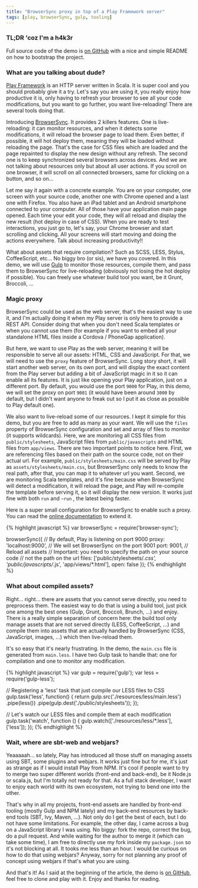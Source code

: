 ```yaml
---
title: "BrowserSync proxy in top of a Play Framework server"
tags: [play, browserSync, gulp, tooling]
---
```


### TL;DR 'coz I'm a h4k3r

Full source code of the demo is [on GitHub](https://github.com/blogsamples/play-browserSync) with a nice and simple README on how to bootstrap the project.

### What are you talking about dude?

[Play Framework](http://www.playframework.com) is an HTTP server written in Scala. It is super cool and you should probably give it a try. Let's say you are using it, you really enjoy how productive it is, only having to refresh your browser to see all your code modifications, but you want to go further, you want live-reloading! There are several tools doing that.

Introducing [BrowserSync](http://www.browsersync.io). It provides 2 killers features. One is live-reloading: it can monitor resources, and when it detects some modifications, it will reload the browser page to load them. Even better, if possible, it will hot deploy them, meaning they will be loaded without reloading the page. That's the case for CSS files which are loaded and the page repainted to display the new design without any refresh. The second one is to keep synchronized several browsers across devices. And we are not talking about resources only but about all user actions. If you scroll on one browser, it will scroll on all connected browsers, same for clicking on a button, and so on...

Let me say it again with a concrete example. You are on your computer, one screen with your source code, another one with Chrome opened and a last one with Firefox. You also have an iPad tablet and an Android smartphone connected to your computer. All of those have your application main page opened. Each time your edit your code, they will all reload and display the new result (hot deploy in case of CSS). When you are ready to test interactions, you just go to, let's say, your Chrome browser and start scrolling and clicking. All your screens will start moving and doing the actions everywhere. Talk about increasing productivity!!

What about assets that require compilation? Such as SCSS, LESS, Stylus, CoffeeScript, etc... No biggy bro (or sis), we have you covered. In this demo, we will use [Gulp](http://gulpjs.com/) to monitor those resources, compile them, and pass them to BrowserSync for live-reloading (obviously not losing the hot deploy if possible). You can freely use whatever build tool you want, be it Grunt, Broccoli, ...

### Magic proxy

BrowserSync could be used as the web server, that's the easiest way to use it, and I'm actually doing it when my Play server is only here to provide a REST API. Consider doing that when you don't need Scala templates or when you cannot use them (for example if you want to embed all your standalone HTML files inside a Cordova / PhoneGap application).

But here, we want to use Play as the web server, meaning it will be responsible to serve all our assets: HTML, CSS and JavaScript. For that, we will need to use the `proxy` feature of BrowserSync. Long story short, it will start another web server, on its own port, and will display the exact content from the Play server but adding a bit of JavaScript magic in it so it can enable all its features. It is just like opening your Play application, just on a different port. By default, you would use the port `9000` for Play, in this demo, we will set the proxy on port `9001` (it would have been around `3000` by default, but I didn't want anyone to freak out so I put it as close as possible to Play default one).

We also want to live-reload some of our resources. I kept it simple for this demo, but you are free to add as many as your want. We will use the `files` property of BrowserSync configuration and set and array of files to monitor (it supports wildcards). Here, we are monitoring all CSS files from `public/stylesheets`, JavaScript files from `public/javascripts` and HTML files from  `app/views`. There are two important points to notice here. First, we are referencing files based on their path on the source code, not on their actual url. For example, `public/stylesheets/main.css` will be served by Play as `assets/stylesheets/main.css`, but BrowserSync only needs to know the real path, after that, you can map it to whatever url you want. Second, we are monitoring Scala templates, and it's fine because when BrowserSync will detect a modification, it will reload the page, and Play will re-compile the template before serving it, so it will display the new version. It works just fine with both `run` and `~run` , the latest being faster.

Here is a super small configuration for BrowserSync to enable such a proxy. You can read the [online documentation](http://www.browsersync.io/docs/options/) to extend it.

{% highlight javascript %}
var browserSync = require('browser-sync');

browserSync({
  // By default, Play is listening on port 9000
  proxy: 'localhost:9000',
  // We will set BrowserSync on the port 9001
  port: 9001,
  // Reload all assets
  // Important: you need to specify the path on your source code
  // not the path on the url
  files: ['public/stylesheets/*.css', 'public/javascripts/*.js', 'app/views/*.html'],
  open: false
});
{% endhighlight %}

### What about compiled assets?

Right... right... there are assets that you cannot serve directly, you need to preprocess them. The easiest way to do that is using a build tool, just pick one among the best ones (Gulp, Grunt, Broccoli, Brunch, ...) and enjoy. There is a really simple separation of concern here: the build tool only manage assets that are not served directly (LESS, CoffeeScript, ...) and compile them into assets that are actually handled by BrowserSync (CSS, JavaScript, images, ...) which then live-reload them.

It's so easy that it's nearly frustrating. In the demo, the `main.css` file is generated from `main.less`. I have two Gulp task to handle that: one for compilation and one to monitor any modification.

{% highlight javascript %}
var gulp        = require('gulp');
var less        = require('gulp-less');

// Registering a 'less' task that just compile our LESS files to CSS
gulp.task('less', function() {
  return gulp.src('./resources/less/main.less')
    .pipe(less())
    .pipe(gulp.dest('./public/stylesheets'));
});

// Let's watch our LESS files and compile them at each modification
gulp.task('watch', function () {
  gulp.watch(['./resources/less/*.less'], ['less']);
});
{% endhighlight %}

### Wait, where are sbt-web and webjars?

Yeaaaaah... so lately, Play has introduced all those stuff on managing assets using SBT, some plugins and webjars. It works just fine but for me, it's just as strange as if I would install Play from NPM. It's cool if people want to try to merge two super different worlds (front-end and back-end), be it Node.js or scala.js, but I'm totally not ready for that. As a full stack developer, I want to enjoy each world with its own ecosystem, not trying to bend one into the other.

That's why in all my projects, front-end assets are handled by front-end tooling (mostly Gulp and NPM lately) and my back-end resources by back-end tools (SBT, Ivy, Maven, ...). Not only do I get the best of each, but I do not have some limitations. For example, the other day, I came across a bug on a JavaScript library I was using. No biggy: fork the repo, correct the bug, do a pull request. And while waiting for the author to merge it (which can take some time), I am free to directly use my fork inside my `package.json` so it's not blocking at all. It tooks me less than an hour. I would be curious on how to do that using webjars? Anyway, sorry for not planning any proof of concept using webjars if that's what you are using.

And that's it! As I said at the beginning of the article, the demo is [on GitHub](https://github.com/blogsamples/play-browserSync), feel free to clone and play with it. Enjoy and thanks for reading.
